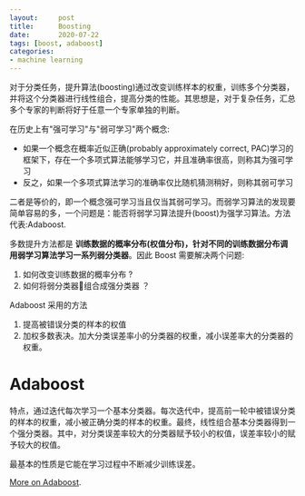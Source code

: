 ```yaml
---
layout:     post
title:      Boosting
date:       2020-07-22
tags: [boost, adaboost]
categories: 
- machine learning
---
```


对于分类任务，提升算法(boosting)通过改变训练样本的权重，训练多个分类器，并将这个分类器进行线性组合，提高分类的性能。其思想是，对于复杂任务，汇总多个专家的判断将好于任意一个专家单独的判断。

在历史上有"强可学习"与"弱可学习"两个概念:

* 如果一个概念在概率近似正确(probably approximately correct, PAC)学习的框架下，存在一个多项式算法能够学习它，并且准确率很高，则称其为强可学习
* 反之，如果一个多项式算法学习的准确率仅比随机猜测稍好，则称其弱可学习

二者是等价的，即一个概念强可学习当且仅当其弱可学习。而弱学习算法的发现要简单容易的多，一个问题是：能否将弱学习算法提升(boost)为强学习算法。方法代表:Adaboost. 

多数提升方法都是 **训练数据的概率分布(权值分布)，针对不同的训练数据分布调用弱学习算法学习一系列弱分类器**。因此 Boost 需要解决两个问题:
1. 如何改变训练数据的概率分布 ?
2. 如何将弱分类器组合成强分类器 ？

Adaboost 采用的方法
1. 提高被错误分类的样本的权值
2. 加权多数表决。加大分类误差率小的分类器的权重，减小误差率大的分类器的权重。 

# Adaboost
特点，通过迭代每次学习一个基本分类器。每次迭代中，提高前一轮中被错误分类的样本的权重，减小被正确分类的样本的权重。最终，线性组合基本分类器得到一个强分类器。其中，对分类误差率较大的分类器赋予较小的权值，误差率较小的赋予较大的权值。

最基本的性质是它能在学习过程中不断减少训练误差。

[More on Adaboost](https://gaoangliu.github.io/archives/AdaBoost-Algorithm.html).

